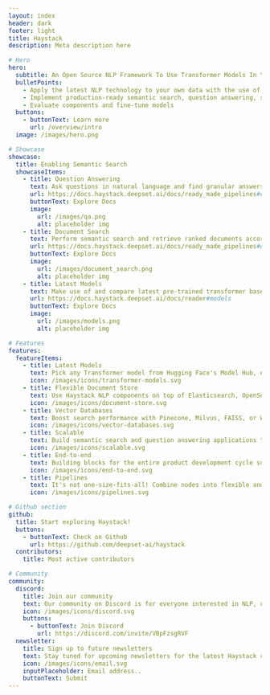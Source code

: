 ```yaml
---
layout: index
header: dark
footer: light
title: Haystack
description: Meta description here

# Hero
hero:
  subtitle: An Open Source NLP Framework To Use Transformer Models In Your Applications
  bulletPoints:
    - Apply the latest NLP technology to your own data with the use of Haystack's pipeline architecture
    - Implement production-ready semantic search, question answering, summarization and document ranking for a wide range of NLP applications
    - Evaluate components and fine-tune models
  buttons:
    - buttonText: Learn more
      url: /overview/intro
  image: /images/hero.png

# Showcase
showcase:
  title: Enabling Semantic Search
  showcaseItems:
    - title: Question Answering
      text: Ask questions in natural language and find granular answers in your documents using the latest QA models with the help of Haystack pipelines.
      url: https://docs.haystack.deepset.ai/docs/ready_made_pipelines#extractiveqapipeline
      buttonText: Explore Docs
      image:
        url: /images/qa.png
        alt: placeholder img
    - title: Document Search
      text: Perform semantic search and retrieve ranked documents according to meaning, not just keywords!
      url: https://docs.haystack.deepset.ai/docs/ready_made_pipelines#documentsearchpipeline
      buttonText: Explore Docs
      image:
        url: /images/document_search.png
        alt: placeholder img
    - title: Latest Models
      text: Make use of and compare latest pre-trained transformer based language models like OpenAI’s GPT-3, BERT, RoBERTa, DPR and more.
      url: https://docs.haystack.deepset.ai/docs/reader#models
      buttonText: Explore Docs
      image:
        url: /images/models.png
        alt: placeholder img

# Features
features:
  featureItems:
    - title: Latest Models
      text: Pick any Transformer model from Hugging Face's Model Hub, experiment, find the one that works.
      icon: /images/icons/transformer-models.svg
    - title: Flexible Document Store
      text: Use Haystack NLP components on top of Elasticsearch, OpenSearch, or plain SQL.
      icon: /images/icons/document-store.svg
    - title: Vector Databases
      text: Boost search performance with Pinecone, Milvus, FAISS, or Weaviate vector databases, and dense passage retrieval.
      icon: /images/icons/vector-databases.svg
    - title: Scalable
      text: Build semantic search and question answering applications that can scale to millions of documents.
      icon: /images/icons/scalable.svg
    - title: End-to-end
      text: Building blocks for the entire product development cycle such as file converters, indexing functions, models, labeling tools, domain adaptation modules, and REST API.
      icon: /images/icons/end-to-end.svg
    - title: Pipelines
      text: It's not one-size-fits-all! Combine nodes into flexible and scalable pipelines and launch powerful natural language processing systems.
      icon: /images/icons/pipelines.svg

# Github section
github:
  title: Start exploring Haystack!
  buttons:
    - buttonText: Check on Github
      url: https://github.com/deepset-ai/haystack
  contributors:
    title: Most active contributors

# Community
community:
  discord:
    title: Join our community
    text: Our community on Discord is for everyone interested in NLP, using Haystack or even just getting started!
    icon: /images/icons/discord.svg
    buttons:
      - buttonText: Join Discord
        url: https://discord.com/invite/VBpFzsgRVF
  newsletter:
    title: Sign up to future newsletters
    text: Stay tuned for upcoming newsletters for the latest Haystack community updates
    icon: /images/icons/email.svg
    inputPlaceholder: Email address..
    buttonText: Submit
---
```

